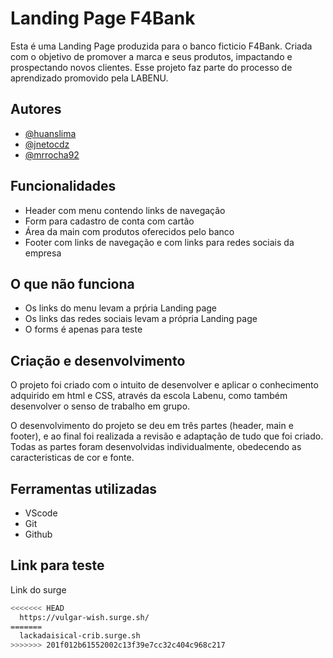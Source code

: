 # Landing Page F4Bank

Esta é uma Landing Page produzida para o banco ficticio F4Bank. Criada com o objetivo de promover a marca e seus produtos, impactando e prospectando novos clientes. Esse projeto faz parte do processo de aprendizado promovido pela LABENU.

## Autores

- [@huanslima](https://github.com/huanslima)
- [@jnetocdz](https://github.com/jnetocdz)
- [@mrrocha92](https://github.com/mrrocha92)

## Funcionalidades

- Header com menu contendo links de navegação
- Form para cadastro de conta com cartão
- Área da main com produtos oferecidos pelo banco
- Footer com links de navegação e com links para redes sociais da empresa

## O que não funciona

- Os links do menu levam a prṕria Landing page
- Os links das redes sociais levam a própria Landing page
- O forms é apenas para teste

## Criação e desenvolvimento

O projeto foi criado com o intuito de desenvolver e aplicar o conhecimento adquirido em html e CSS, através da escola Labenu, como também desenvolver o senso de trabalho em grupo.

O desenvolvimento do projeto se deu em três partes (header, main e footer), e ao final foi realizada a revisão e adaptação de tudo que foi criado. Todas as partes foram desenvolvidas individualmente, obedecendo as caracteristicas de cor e fonte. 

## Ferramentas utilizadas

- VScode
- Git
- Github

## Link para teste

Link do surge

```bash
<<<<<<< HEAD
  https://vulgar-wish.surge.sh/
=======
  lackadaisical-crib.surge.sh
>>>>>>> 201f012b61552002c13f39e7cc32c404c968c217
```



